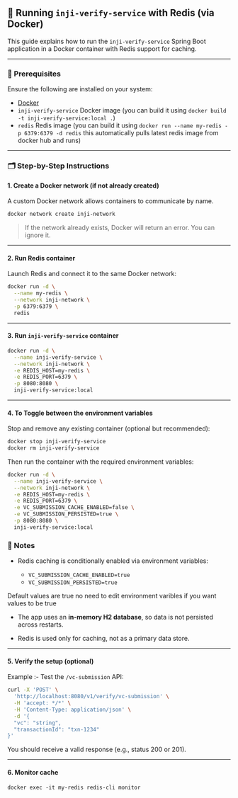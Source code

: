 ## 🚀 Running `inji-verify-service` with Redis (via Docker)

This guide explains how to run the `inji-verify-service` Spring Boot application in a Docker container with Redis support for caching.

---

### 🧱 Prerequisites

Ensure the following are installed on your system:

- [Docker](https://docs.docker.com/get-docker/)
- `inji-verify-service` Docker image (you can build it using `docker build -t inji-verify-service:local .`)
- `redis` Redis image (you can build it using `docker run --name my-redis -p 6379:6379 -d redis` this automatically pulls latest redis image from docker hub and runs)

---

### 🗂️ Step-by-Step Instructions

#### 1. **Create a Docker network (if not already created)**

A custom Docker network allows containers to communicate by name.

```bash
docker network create inji-network
```

> If the network already exists, Docker will return an error. You can ignore it.

---

#### 2. **Run Redis container**

Launch Redis and connect it to the same Docker network:

```bash
docker run -d \
  --name my-redis \
  --network inji-network \
  -p 6379:6379 \
  redis
```

---

#### 3. **Run `inji-verify-service` container**

```bash
docker run -d \
  --name inji-verify-service \
  --network inji-network \
  -e REDIS_HOST=my-redis \
  -e REDIS_PORT=6379 \
  -p 8080:8080 \
  inji-verify-service:local
```

---

#### 4. **To Toggle between the environment variables**

Stop and remove any existing container (optional but recommended):

```bash
docker stop inji-verify-service
docker rm inji-verify-service
```

Then run the container with the required environment variables:

```bash
docker run -d \
  --name inji-verify-service \
  --network inji-network \
  -e REDIS_HOST=my-redis \
  -e REDIS_PORT=6379 \
  -e VC_SUBMISSION_CACHE_ENABLED=false \
  -e VC_SUBMISSION_PERSISTED=true \
  -p 8080:8080 \
  inji-verify-service:local
```

### 📌 Notes

- Redis caching is conditionally enabled via environment variables:

  - `VC_SUBMISSION_CACHE_ENABLED=true`
  - `VC_SUBMISSION_PERSISTED=true`

Default values are true no need to edit environment varibles if you want values to be true

- The app uses an **in-memory H2 database**, so data is not persisted across restarts.

- Redis is used only for caching, not as a primary data store.

---

#### 5. **Verify the setup** (optional)

Example :- Test the `/vc-submission` API:

```bash
curl -X 'POST' \
  'http://localhost:8080/v1/verify/vc-submission' \
  -H 'accept: */*' \
  -H 'Content-Type: application/json' \
  -d '{
  "vc": "string",
  "transactionId": "txn-1234"
}'
```

You should receive a valid response (e.g., status 200 or 201).

---

#### 6. **Monitor cache**

`docker exec -it my-redis redis-cli monitor`
